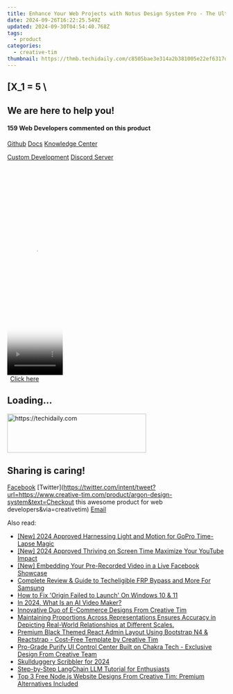 ```yaml
---
title: Enhance Your Web Projects with Notus Design System Pro - The Ultimate Advanced Tailwind CSS Framework From Creative Tim
date: 2024-09-26T16:22:25.549Z
updated: 2024-09-30T04:54:40.768Z
tags:
  - product
categories:
  - creative-tim
thumbnail: https://thmb.techidaily.com/c8505bae3e314a2b381005e22ef6317da32419f0b4525c4f54b2150317447813.jpg
---
```


## \[X_1 = 5 \

## We are here to help you!

#### 159 Web Developers commented on this product

[Github](https://github.com/creativetimofficial/argon-design-system) [Docs](https://tools.techidaily.com/creative-tim/products/) [Knowledge Center](https://tools.techidaily.com/creative-tim/products/) 

[Custom Development](https://tools.techidaily.com/creative-tim/products/) [Discord Server](https://discord.com/invite/FhCJCaHdQa) 

<!-- affiliate ads begin -->
<span id="1976998">
					<video width="128" height="480" style="cursor:pointer"
           poster="//a.impactradius-go.com/display-clicktoplayimage/1976998.png"
           onclick="if(!this.playClicked){this.play();this.setAttribute('controls',true);this.playClicked=true;}">
	   <source src="//a.impactradius-go.com/display-ad/22993-1976998">
	   <img src="//a.impactradius-go.com/display-clicktoplayimage/1976998.png" style="border: none; height: 100%; width: 100%; object-fit: contain">
	</video>
	<div style="width:80px;text-align:center"><a href="javascript:window.open(decodeURIComponent('https%3A%2F%2Fhomestyler.sjv.io%2Fc%2F5597632%2F1976998%2F22993'), '_blank');void(0);">Click here</a></div>
</span>
<img height="0" width="0" src="https://imp.pxf.io/i/5597632/1976998/22993" style="position:absolute;visibility:hidden;" border="0" />
<!-- affiliate ads end -->

## Loading...

<!-- affiliate ads begin -->
<a href="https://aligracehair.sjv.io/c/5597632/2135357/19272" target="_top" id="2135357">
  <img src="//a.impactradius-go.com/display-ad/19272-2135357" border="0" alt="https://techidaily.com" width="320" height="90"/>
</a>
<img height="0" width="0" src="https://aligracehair.sjv.io/i/5597632/2135357/19272" style="position:absolute;visibility:hidden;" border="0" />
<!-- affiliate ads end -->

## Sharing is caring!

[Facebook](https://www.facebook.com/sharer/sharer.php?u=https://www.creative-tim.com/product/argon-design-system?src=sdkpreparse) [Twitter](https://twitter.com/intent/tweet?url=https://www.creative-tim.com/product/argon-design-system&text=Checkout this awesome product for web developers&via=creativetim) [Email](https://tools.techidaily.com/creative-tim/products/)

<ins class="adsbygoogle"
     style="display:block"
     data-ad-format="autorelaxed"
     data-ad-client="ca-pub-7571918770474297"
     data-ad-slot="1223367746"></ins>

<ins class="adsbygoogle"
     style="display:block"
     data-ad-client="ca-pub-7571918770474297"
     data-ad-slot="8358498916"
     data-ad-format="auto"
     data-full-width-responsive="true"></ins>

<span class="atpl-alsoreadstyle">Also read:</span>
<div><ul>
<li><a href="https://vp-tips.techidaily.com/new-2024-approved-harnessing-light-and-motion-for-gopro-time-lapse-magic/"><u>[New] 2024 Approved Harnessing Light and Motion for GoPro Time-Lapse Magic</u></a></li>
<li><a href="https://youtube-blog.techidaily.com/024-approved-thriving-on-screen-time-maximize-your-youtube-impact/"><u>[New] 2024 Approved Thriving on Screen Time Maximize Your YouTube Impact</u></a></li>
<li><a href="https://facebook-video-content.techidaily.com/new-embedding-your-pre-recorded-video-in-a-live-facebook-showcase/"><u>[New] Embedding Your Pre-Recorded Video in a Live Facebook Showcase</u></a></li>
<li><a href="https://android-unlock.techidaily.com/complete-review-and-guide-to-techeligible-frp-bypass-and-more-for-samsung-by-drfone-android/"><u>Complete Review & Guide to Techeligible FRP Bypass and More For Samsung</u></a></li>
<li><a href="https://program-issues.techidaily.com/how-to-fix-origin-failed-to-launch-on-windows-10-and-11/"><u>How to Fix 'Origin Failed to Launch' On Windows 10 & 11</u></a></li>
<li><a href="https://ai-topics.techidaily.com/in-2024-what-is-an-ai-video-maker/"><u>In 2024, What Is an AI Video Maker?</u></a></li>
<li><a href="https://win-alternatives.techidaily.com/innovative-duo-of-e-commerce-designs-from-creative-tim/"><u>Innovative Duo of E-Commerce Designs From Creative Tim</u></a></li>
<li><a href="https://win-alternatives.techidaily.com/maintaining-proportions-across-representations-ensures-accuracy-in-depicting-real-world-relationships-at-different-scales/"><u>Maintaining Proportions Across Representations Ensures Accuracy in Depicting Real-World Relationships at Different Scales.</u></a></li>
<li><a href="https://win-alternatives.techidaily.com/premium-black-themed-react-admin-layout-using-bootstrap-n4-and-reactstrap-cost-free-template-by-creative-tim/"><u>Premium Black Themed React Admin Layout Using Bootstrap N4 & Reactstrap - Cost-Free Template by Creative Tim</u></a></li>
<li><a href="https://win-alternatives.techidaily.com/pro-grade-purify-ui-control-center-built-on-chakra-tech-exclusive-design-from-creative-team/"><u>Pro-Grade Purify UI Control Center Built on Chakra Tech - Exclusive Design From Creative Team</u></a></li>
<li><a href="https://extra-guidance.techidaily.com/skullduggery-scribbler-for-2024/"><u>Skullduggery Scribbler for 2024</u></a></li>
<li><a href="https://tech-haven.techidaily.com/step-by-step-langchain-llm-tutorial-for-enthusiasts/"><u>Step-by-Step LangChain LLM Tutorial for Enthusiasts</u></a></li>
<li><a href="https://win-alternatives.techidaily.com/top-3-free-nodejs-website-designs-from-creative-tim-premium-alternatives-included/"><u>Top 3 Free Node.js Website Designs From Creative Tim: Premium Alternatives Included</u></a></li>
</ul></div>

